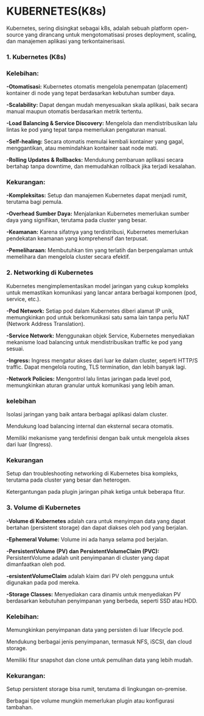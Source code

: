 # KUBERNETES(K8s)

Kubernetes, sering disingkat sebagai k8s, adalah sebuah platform open-source yang dirancang untuk mengotomatisasi proses deployment, scaling, dan manajemen aplikasi yang terkontainerisasi. 

### 1. Kubernetes (K8s)

### Kelebihan:
**-Otomatisasi:** Kubernetes otomatis mengelola penempatan (placement) kontainer di node yang tepat berdasarkan kebutuhan sumber daya.

**-Scalability:** Dapat dengan mudah menyesuaikan skala aplikasi, baik secara manual maupun otomatis berdasarkan metrik tertentu.

**-Load Balancing & Service Discovery:** Mengelola dan mendistribusikan lalu lintas ke pod yang tepat tanpa memerlukan pengaturan manual.

**-Self-healing:** Secara otomatis memulai kembali kontainer yang gagal, menggantikan, atau memindahkan kontainer saat node mati.

**-Rolling Updates & Rollbacks:** Mendukung pembaruan aplikasi secara bertahap tanpa downtime, dan memudahkan rollback jika terjadi kesalahan.

### Kekurangan:
**-Kompleksitas:** Setup dan manajemen Kubernetes dapat menjadi rumit, terutama bagi pemula.

**-Overhead Sumber Daya:** Menjalankan Kubernetes memerlukan sumber daya yang signifikan, terutama pada cluster yang besar.

**-Keamanan:** Karena sifatnya yang terdistribusi, Kubernetes memerlukan pendekatan keamanan yang komprehensif dan terpusat.

**-Pemeliharaan:** Membutuhkan tim yang terlatih dan berpengalaman untuk memelihara dan mengelola cluster secara efektif.

### 2. Networking di Kubernetes
Kubernetes mengimplementasikan model jaringan yang cukup kompleks untuk memastikan komunikasi yang lancar antara berbagai komponen (pod, service, etc.).

**-Pod Network:** Setiap pod dalam Kubernetes diberi alamat IP unik, memungkinkan pod untuk berkomunikasi satu sama lain tanpa perlu NAT (Network Address Translation).

**-Service Network:** Menggunakan objek Service, Kubernetes menyediakan mekanisme load balancing untuk mendistribusikan traffic ke pod yang sesuai.

**-Ingress:** Ingress mengatur akses dari luar ke dalam cluster, seperti HTTP/S traffic. Dapat mengelola routing, TLS termination, dan lebih banyak lagi.

**-Network Policies:** Mengontrol lalu lintas jaringan pada level pod, memungkinkan aturan granular untuk komunikasi yang lebih aman.

### kelebihan

Isolasi jaringan yang baik antara berbagai aplikasi dalam cluster.

Mendukung load balancing internal dan eksternal secara otomatis.

Memiliki mekanisme yang terdefinisi dengan baik untuk mengelola akses dari luar (Ingress).

### Kekurangan 

Setup dan troubleshooting networking di Kubernetes bisa kompleks, terutama pada cluster yang besar dan heterogen.

Ketergantungan pada plugin jaringan pihak ketiga untuk beberapa fitur.

### 3. Volume di Kubernetes

**-Volume di Kubernetes** adalah cara untuk menyimpan data yang dapat bertahan (persistent storage) dan dapat diakses oleh pod yang berjalan.

**-Ephemeral Volume:** Volume ini ada hanya selama pod berjalan.

**-PersistentVolume (PV) dan PersistentVolumeClaim (PVC):** PersistentVolume adalah unit penyimpanan di cluster yang dapat dimanfaatkan oleh pod. 

**-ersistentVolumeClaim** adalah klaim dari PV oleh pengguna untuk digunakan pada pod mereka.

**-Storage Classes:** Menyediakan cara dinamis untuk menyediakan PV berdasarkan kebutuhan penyimpanan yang berbeda, seperti SSD atau HDD.

### Kelebihan:

Memungkinkan penyimpanan data yang persisten di luar lifecycle pod.

Mendukung berbagai jenis penyimpanan, termasuk NFS, iSCSI, dan cloud storage.

Memiliki fitur snapshot dan clone untuk pemulihan data yang lebih mudah.

### Kekurangan:

Setup persistent storage bisa rumit, terutama di lingkungan on-premise.

Berbagai tipe volume mungkin memerlukan plugin atau konfigurasi tambahan.

